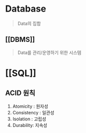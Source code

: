 # Database
>Data의 집합
## [[DBMS]]
> Data를 관리/운영하기 위한 시스템

# [[SQL]]

## ACID 원칙
1. Atomicity : 원자성
2. Consistency : 일관성
3. Isolation : 고립성
4. Durability: 지속성


